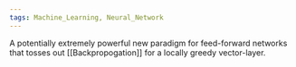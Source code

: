 ```yaml
---
tags: Machine_Learning, Neural_Network
---
```


A potentially extremely powerful new paradigm for feed-forward networks that tosses out [[Backpropogation]] for a locally greedy vector-layer.